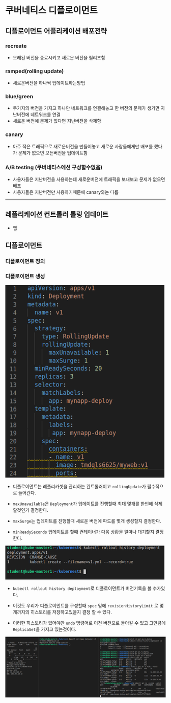 # 쿠버네티스 디플로이먼트
## 디플로이먼트 어플리케이션 배포전략
### recreate
+ 오래된 버전을 종료시키고 새로운 버전을 릴리즈함

### ramped(rolling update)
+ 새로운버전을 하나씩 업데이트하는방법

### blue/green
+ 두가지의 버전을 가지고 하나만 네트워크를 연결해놓고 한 버전의 문제가 생기면 지난버전에 네트워크를 연결
+ 새로운 버전에 문제가 없다면 지난버전을 삭제함

### canary
+ 아주 적은 트래픽으로 새로운버전을 만들어놓고 새로운 사람들에게만 배포를 했다가 문제가 없으면 모든버전을 업데이트함

### A/B testing (쿠버네티스에선 구성할수없음)
+ 사용자들은 지난버전을 사용하는데 새로운버전에 트래픽을 보내보고 문제가 없으면 배포
+ 사용자들은 지난버전만 사용하기때문에 canary와는 다름

***

## 레플리케이션 컨트롤러 롤링 업데이트
+ 엡

## 디플로이먼트
### 디플로이먼트 정의


### 디플로이먼트 생성

<img src="https://github.com/hyunseungbin9408/CCCR_experience/blob/master/png/Container_Kubernetes_Deployment_yaml.png" alt="drawing" width="500"/>

+ 디플로이먼트는 레플리카셋을 관리하는 컨트롤러이고 `rollingUpdate`가 필수적으로 들어간다.

+ `maxUnavailable`은 `Deployment`가 업데이트를 진행할때 최대 몇개를 한번에 삭제 할것인가 결정한다.

+ `maxSurge`는 업데이트를 진행할때 새로운 버전에 파드를 몇개 생성할지 결정한다.

+ `minReadySeconds` 업데이트를 할때 컨테이너가 다음 상황을 얼마나 대기할지 결정한다.

<img src="https://github.com/hyunseungbin9408/CCCR_experience/blob/master/png/Container_Kubernetes_Deployment_history.png" alt="drawing" width="500"/>

+ `kubectl rollout history deployment`로 디플로이먼트가 버전기록을 볼 수가있다.

+ 이것도 우리가 디플로이먼트를 구성할때 `spec` 밑에 `revisionHistoryLimit` 로 몇개까지의 히스토리를 저장하고있을지 결정 할 수 있다.

+ 이러한 히스토리가 있어야만 `undo` 명령어로 이전 버전으로 돌아갈 수 있고 그만큼에 `ReplicaSet`을 가지고 있는것이다.

<img src="https://github.com/hyunseungbin9408/CCCR_experience/blob/master/png/Container_Kubernetes_Deployment_rollout.png" alt="drawing" width="700"/>
